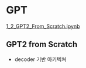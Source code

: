 # GPT

[1_2_GPT2_From_Scratch.ipynb](GPT/1_2_GPT2_From_Scratch.ipynb)

## GPT2 from Scratch

- decoder 기반 아키텍쳐